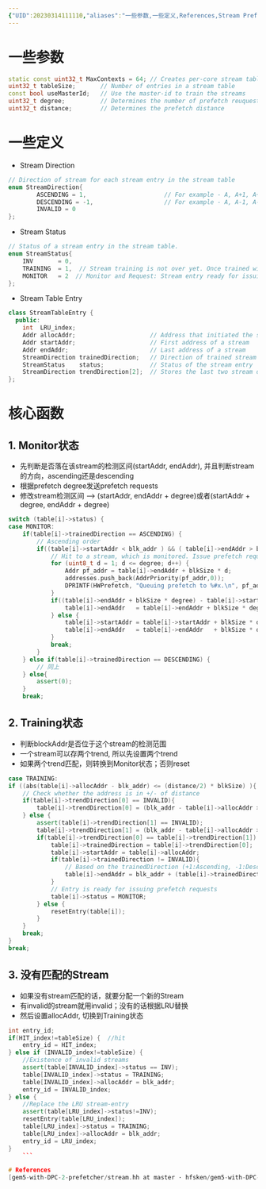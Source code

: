 ```yaml
---
{"UID":20230314111110,"aliases":"一些参数,一些定义,References,Stream Prefetcher","tags":null,"source":null,"cssclass":null,"created":"2023-03-14 11:11","updated":"2023-03-14 11:30","dg-publish":true,"permalink":"/prefetcher/stream-prefetcher/","dgPassFrontmatter":true,"noteIcon":""}
---
```



# 一些参数

```cpp
static const uint32_t MaxContexts = 64; // Creates per-core stream tables for upto 64 processor cores
uint32_t tableSize;       // Number of entries in a stream table
const bool useMasterId;   // Use the master-id to train the streams
uint32_t degree;          // Determines the number of prefetch reuquests to be issued at a time
uint32_t distance;        // Determines the prefetch distance
```

# 一些定义

* Stream Direction

```cpp
// Direction of stream for each stream entry in the stream table
enum StreamDirection{
        ASCENDING = 1,                      // For example - A, A+1, A+2
        DESCENDING = -1,                    // For example - A, A-1, A-2
        INVALID = 0
};
```

* Stream Status

```cpp
// Status of a stream entry in the stream table.
enum StreamStatus{
	INV       = 0,
	TRAINING  = 1,  // Stream training is not over yet. Once trained will move to MONITOR status
	MONITOR   = 2  // Monitor and Request: Stream entry ready for issuing prefetch requests
};
```

* Stream Table Entry

```cpp  class StreamTableEntry {
class StreamTableEntry {
  public:
	int  LRU_index;
	Addr allocAddr;                     // Address that initiated the stream training
	Addr startAddr;                     // First address of a stream
	Addr endAddr;                       // Last address of a stream
	StreamDirection trainedDirection;   // Direction of trained stream (Ascending or Descending)
	StreamStatus    status;             // Status of the stream entry
	StreamDirection trendDirection[2];  // Stores the last two stream directions of an entry
};
```

# 核心函数
## 1. Monitor状态
* 先判断是否落在该stream的检测区间(startAddr, endAddr), 并且判断stream的方向，ascending还是descending
* 根据prefetch degree发送prefetch requests
* 修改stream检测区间 --> (startAddr, endAddr + degree)或者(startAddr + degree, endAddr + degree)

```cpp
switch (table[i]->status) {
case MONITOR:
	if(table[i]->trainedDirection == ASCENDING) {
		// Ascending order
		if((table[i]->startAddr < blk_addr ) && ( table[i]->endAddr > blk_addr)) {
			// Hit to a stream, which is monitored. Issue prefetch requests based on the degree and the direction
			for (uint8_t d = 1; d <= degree; d++) {
				Addr pf_addr = table[i]->endAddr + blkSize * d;
				addresses.push_back(AddrPriority(pf_addr,0));
				DPRINTF(HWPrefetch, "Queuing prefetch to %#x.\n", pf_addr);
			}
			if((table[i]->endAddr + blkSize * degree) - table[i]->startAddr <= distance) {
				table[i]->endAddr   = table[i]->endAddr + blkSize * degree;
			} else {
				table[i]->startAddr = table[i]->startAddr + blkSize * degree;
				table[i]->endAddr   = table[i]->endAddr   + blkSize * degree;
			}
			break;
		}
	} else if(table[i]->trainedDirection == DESCENDING) {
		// 同上
	} else{
		assert(0);
	}
	break;
```

## 2. Training状态
* 判断blockAddr是否位于这个stream的检测范围
* 一个stream可以存两个trend, 所以先设置两个trend
* 如果两个trend匹配，则转换到Monitor状态；否则reset

```cpp
case TRAINING:
if ((abs(table[i]->allocAddr - blk_addr) <= (distance/2) * blkSize) ){
	// Check whether the address is in +/- of distance
	if(table[i]->trendDirection[0] == INVALID){
		table[i]->trendDirection[0] = (blk_addr - table[i]->allocAddr > 0) ? ASCENDING : DESCENDING;
	} else {
		assert(table[i]->trendDirection[1] == INVALID);
		table[i]->trendDirection[1] = (blk_addr - table[i]->allocAddr > 0) ? ASCENDING : DESCENDING;
		if(table[i]->trendDirection[0] == table[i]->trendDirection[1]) {
			table[i]->trainedDirection = table[i]->trendDirection[0];
			table[i]->startAddr = table[i]->allocAddr;
			if(table[i]->trainedDirection != INVALID){
				// Based on the trainedDirection (+1:Ascending, -1:Descending) update the end address of a stream
				table[i]->endAddr = blk_addr + (table[i]->trainedDirection) * blkSize * degree;
			}
			// Entry is ready for issuing prefetch requests
			table[i]->status = MONITOR;
		} else {
			resetEntry(table[i]);
		}
	}
	break;
}
break;
```

## 3. 没有匹配的Stream
* 如果没有stream匹配的话，就要分配一个新的Stream
* 有invalid的stream就用invalid；没有的话根据LRU替换
* 然后设置allocAddr, 切换到Training状态

```cpp
int entry_id;
if(HIT_index!=tableSize) {  //hit
	entry_id = HIT_index;
} else if (INVALID_index!=tableSize) {
	//Existence of invalid streams
	assert(table[INVALID_index]->status == INV);
	table[INVALID_index]->status = TRAINING;
	table[INVALID_index]->allocAddr = blk_addr;
	entry_id = INVALID_index;
} else {
	//Replace the LRU stream-entry
	assert(table[LRU_index]->status!=INV);
	resetEntry(table[LRU_index]);
	table[LRU_index]->status = TRAINING;
	table[LRU_index]->allocAddr = blk_addr;
	entry_id = LRU_index;
}
    ```

# References
[gem5-with-DPC-2-prefetcher/stream.hh at master · hfsken/gem5-with-DPC-2-prefetcher · GitHub](https://github.com/hfsken/gem5-with-DPC-2-prefetcher/blob/master/src/mem/cache/prefetch/stream.hh)


